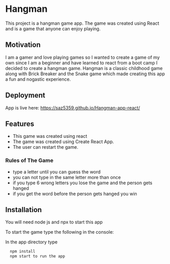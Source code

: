 # Hangman

This project is a hangman game app. The game was created using React and is a game that anyone can enjoy playing.

## Motivation

I am a gamer and love playing games so I wanted to create a game of my own since I am a beginner and have learned to react from a boot camp I decided to create a hangman game. Hangman is a classic childhood game along with Brick Breaker and the Snake game which made creating this app a fun and nogastic experience.

## Deployment
App is live here: https://saz5359.github.io/Hangman-app-react/

## Features

- This game was created using react
- The game was created using Create React App.
- The user can restart the game.

### Rules of The Game

- type a letter until you can guess the word
- you can not type in the same letter more than once
- if you type 6 wrong letters you lose the game and the person gets hanged
- if you get the word before the person gets hanged you win

## Installation

You will need node js and npx to start this app

To start the game type the following in the console:

In the app directory type

```bash
  npm install
  npm start to run the app
```
